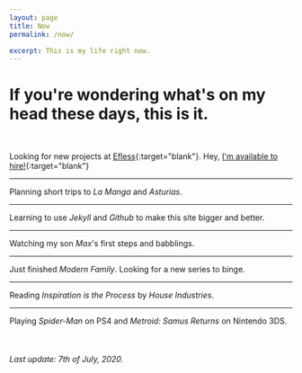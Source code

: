 ```yaml
---
layout: page
title: Now
permalink: /now/

excerpt: This is my life right now.
---
```


# If you're wondering what's on my head these days, this is it.

<br>

Looking for new projects at [Efless](https://efless.co){:target="blank"}. Hey, [I'm available to hire!](mailto:hi@efless.co){:target="blank"}

---

Planning short trips to *La Manga* and *Asturias*.

---

Learning to use *Jekyll* and *Github* to make this site bigger and better.

---

Watching my son *Max*'s first steps and babblings.

---

Just finished *Modern Family*. Looking for a new series to binge.
<!--
![](../assets/now/tv-now.jpg){:.now-img}
![](../assets/now/tv-next.jpg){:.now-img}
-->

---

Reading *Inspiration is the Process* by *House Industries*.

---

Playing *Spider-Man* on PS4 and *Metroid: Samus Returns* on Nintendo 3DS.

<br>

###### Last update: 7th of July, 2020.